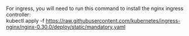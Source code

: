 For ingress, you will need to run this command to install the nginx ingress controller:  
kubectl apply -f https://raw.githubusercontent.com/kubernetes/ingress-nginx/nginx-0.30.0/deploy/static/mandatory.yaml  
